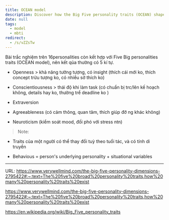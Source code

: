 ```yaml
---
title: OCEAN model
description: Discover how the Big Five personality traits (OCEAN) shape your behavior and personality, including openness, conscientiousness, extraversion, agreeableness, and neuroticism, with insights on change over time.
date: null
tags:
  - model
  - mbti
redirect:
  - /s/vZZsTw
---
```


Bài trắc nghiệm trên 16personalities còn kết hợp với Five Big personalities traits (OCEAN model), nên kết qủa thường có 5 kí tự.

- Openness > khả năng tưởng tượng, có insight (thích cái mới ko, thích concept trừu tượng ko, có nhiều sở thích ko)

- Conscientiousness > thái độ khi làm task (có chuẩn bị trc/lên kế hoạch không, details hay ko, thường trể deadline ko )

- Extraversion

- Agreeableness (có cảm thông, quan tâm, thích giúp đỡ ng khác không)

- Neuroticism (kiểm soát mood, đối phó với stress ntn)

> Note:

- Traits của một người có thể thay đổi tuỳ theo tuổi tác, và có tính di truyền

- Behavious = person's underlying personality + situational variables

---

URL:
https://www.verywellmind.com/the-big-five-personality-dimensions-2795422#:~:text=The%20five%20broad%20personality%20traits,how%20many%20personality%20traits%20exist

https://www.verywellmind.com/the-big-five-personality-dimensions-2795422#:~:text=The%20five%20broad%20personality%20traits,how%20many%20personality%20traits%20exist

https://en.wikipedia.org/wiki/Big_Five_personality_traits
